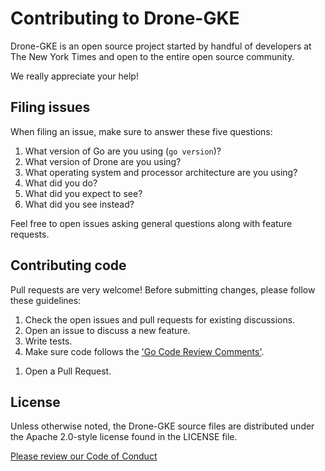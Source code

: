 # Contributing to Drone-GKE

Drone-GKE is an open source project started by handful of developers at The New York Times and open to the entire open source community.

We really appreciate your help!

## Filing issues

When filing an issue, make sure to answer these five questions:

1. What version of Go are you using (`go version`)?
1. What version of Drone are you using?
1. What operating system and processor architecture are you using?
1. What did you do?
1. What did you expect to see?
1. What did you see instead?

Feel free to open issues asking general questions along with feature requests.

## Contributing code

Pull requests are very welcome!
Before submitting changes, please follow these guidelines:

1. Check the open issues and pull requests for existing discussions.
1. Open an issue to discuss a new feature.
1. Write tests.
1. Make sure code follows the ['Go Code Review Comments'](https://github.com/golang/go/wiki/CodeReviewComments).
<!--1. Make sure your changes pass `make test`.-->
<!--1. Make sure the entire test suite passes locally and on Travis CI.-->
1. Open a Pull Request.

## License

Unless otherwise noted, the Drone-GKE source files are distributed under the Apache 2.0-style license found in the LICENSE file.

[Please review our Code of Conduct](https://github.com/NYTimes/gizmo/blob/master/CODE_OF_CONDUCT.md)

